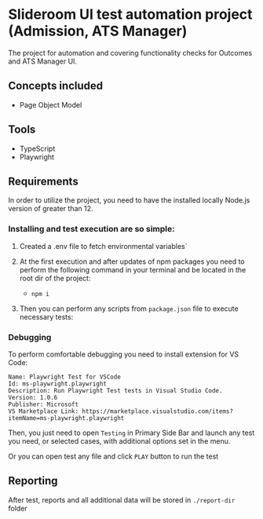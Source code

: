 # Slideroom UI test automation project (Admission, ATS Manager)

The project for automation and covering functionality checks for Outcomes and ATS Manager UI. 

## Concepts included
* Page Object Model

## Tools
* TypeScript
* Playwright

## Requirements
In order to utilize the project, you need to have the installed locally Node.js version of greater than 12.


### Installing and test execution are so simple:
1. Created a .env file to fetch environmental variables`


2. At the first execution and after updates of npm packages you need to perform the following command in your terminal and be located in the root dir of the project:

    * `npm i` 

1. Then you can perform any scripts from `package.json` file to execute necessary tests:

### Debugging

To perform comfortable debugging you need to install extension for VS Code:
```
Name: Playwright Test for VSCode
Id: ms-playwright.playwright
Description: Run Playwright Test tests in Visual Studio Code.
Version: 1.0.6
Publisher: Microsoft
VS Marketplace Link: https://marketplace.visualstudio.com/items?itemName=ms-playwright.playwright
```

Then, you just need to open `Testing` in Primary Side Bar and launch any test you need, or selected cases, with additional options set in the menu.

Or you can open test any file and click `PLAY` button to run the test


## Reporting 

After test, reports and all additional data will be stored in `./report-dir` folder

